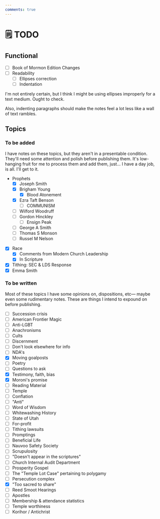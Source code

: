 ```yaml
---
comments: true
---
```

# 🗒️ TODO
## Functional

- [ ] Book of Mormon Edition Changes
- [ ] Readability
	- [ ] Ellipses correction
	- [ ] Indentation

I'm not entirely certain, but I think I might be using ellipses improperly for a text medium. Ought to check.

Also, indenting paragraphs should make the notes feel a lot less like a wall of text rambles.

## Topics
### To be added
I have notes on these topics, but they aren't in a presentable condition. They'll need some attention and polish before publishing them. It's low-hanging fruit for me to process them and add them, just... I have a day job, is all. I'll get to it.

-  Prophets
	- [x] Joseph Smith
    - [x] Brigham Young
	    - [x] Blood Atonement
    - [x] Ezra Taft Benson
	    - [ ] COMMUNISM
    - [ ] Wilford Woodruff
    - [ ] Gordon Hinckley
	    - [ ] Ensign Peak
    - [ ] George A Smith
    - [ ] Thomas S Monson
    - [ ] Russel M Nelson
- [x] Race
    - [x] Comments from Modern Church Leadership
    - [x] In Scripture
- [x] Tithing: SEC & LDS Response
- [x] Emma Smith
### To be written
Most of these topics I have some opinions on, dispositions, etc— maybe even some rudimentary notes. These are things I intend to expound on before publishing.

- [ ] Succession crisis
- [ ] American Frontier Magic
- [ ] Anti-LGBT
- [ ] Anachronisms
- [ ] Cults
- [ ] Discernment
- [ ] Don't look elsewhere for info
- [ ] NDA's
- [x] Moving goalposts
- [ ] Poetry
- [ ] Questions to ask
- [x] Testimony, faith, bias
- [x] Moroni's promise
- [ ] Reading Material
- [ ] Temple
- [ ] Conflation
- [ ] "Anti"
- [ ] Word of Wisdom
- [ ] Whitewashing History
- [ ] State of Utah
- [ ] For-profit
- [ ] Tithing lawsuits
- [ ] Promptings
- [ ] Beneficial Life
- [ ] Nauvoo Safety Society
- [ ] Scrupulosity
- [ ] "Doesn't appear in the scriptures"
- [ ] Church Internal Audit Department
- [ ] Prosperity Gospel
- [ ] The "Temple Lot Case" pertaining to polygamy
- [ ] Persecution complex
- [x] "Too sacred to share"
- [ ] Reed Smoot Hearings
- [ ] Apostles
- [ ] Membership & attendance statistics
- [ ] Temple worthiness
- [ ] Korihor / Antichrist
